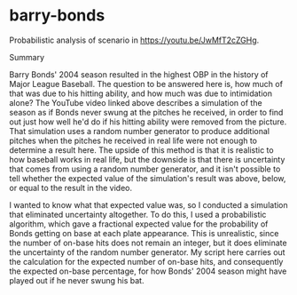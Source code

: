 # barry-bonds
Probabilistic analysis of scenario in https://youtu.be/JwMfT2cZGHg.

Summary

Barry Bonds' 2004 season resulted in the highest OBP in the history of Major League Baseball. The question to be answered here is, how much of that was due to his hitting ability, and how much was due to intimidation alone? The YouTube video linked above describes a simulation of the season as if Bonds never swung at the pitches he received, in order to find out just how well he'd do if his hitting ability were removed from the picture. That simulation uses a random number generator to produce additional pitches when the pitches he received in real life were not enough to determine a result here. The upside of this method is that it is realistic to how baseball works in real life, but the downside is that there is uncertainty that comes from using a random number generator, and it isn't possible to tell whether the expected value of the simulation's result was above, below, or equal to the result in the video.

I wanted to know what that expected value was, so I conducted a simulation that eliminated uncertainty altogether. To do this, I used a probabilistic algorithm, which gave a fractional expected value for the probability of Bonds getting on base at each plate appearance. This is unrealistic, since the number of on-base hits does not remain an integer, but it does eliminate the uncertainty of the random number generator. My script here carries out the calculation for the expected number of on-base hits, and consequently the expected on-base percentage, for how Bonds' 2004 season might have played out if he never swung his bat.
